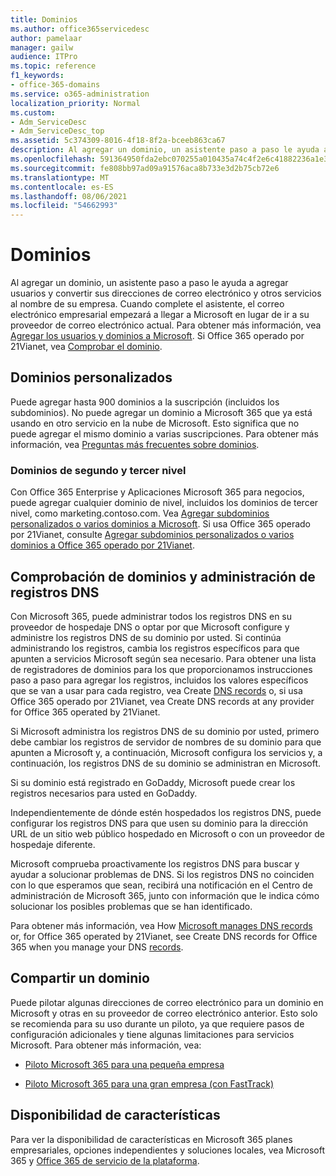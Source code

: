 ```yaml
---
title: Dominios
ms.author: office365servicedesc
author: pamelaar
manager: gailw
audience: ITPro
ms.topic: reference
f1_keywords:
- office-365-domains
ms.service: o365-administration
localization_priority: Normal
ms.custom:
- Adm_ServiceDesc
- Adm_ServiceDesc_top
ms.assetid: 5c374309-8016-4f18-8f2a-bceeb863ca67
description: Al agregar un dominio, un asistente paso a paso le ayuda a agregar usuarios y convertir sus direcciones de correo electrónico y otros servicios al nombre de su empresa. Cuando complete el asistente, el correo electrónico empresarial empezará a llegar a Microsoft en lugar de ir a su proveedor de correo electrónico actual. Para obtener más información, consulta Agregar usuarios y dominios a Microsoft. Si Office 365 operado por 21Vianet, vea Comprobar el dominio.
ms.openlocfilehash: 591364950fda2ebc070255a010435a74c4f2e6c41882236a1e35b987ba54c605
ms.sourcegitcommit: fe808bb97ad09a91576aca8b733e3d2b75cb72e6
ms.translationtype: MT
ms.contentlocale: es-ES
ms.lasthandoff: 08/06/2021
ms.locfileid: "54662993"
---
```

# <a name="domains"></a>Dominios

Al agregar un dominio, un asistente paso a paso le ayuda a agregar usuarios y convertir sus direcciones de correo electrónico y otros servicios al nombre de su empresa. Cuando complete el asistente, el correo electrónico empresarial empezará a llegar a Microsoft en lugar de ir a su proveedor de correo electrónico actual. Para obtener más información, vea [Agregar los usuarios y dominios a Microsoft](https://support.office.com/article/6383f56d-3d09-4dcb-9b41-b5f5a5efd611). Si Office 365 operado por 21Vianet, vea [Comprobar el dominio](/office365/admin/setup/add-domain).
  
## <a name="custom-domains"></a>Dominios personalizados

Puede agregar hasta 900 dominios a la suscripción (incluidos los subdominios). No puede agregar un dominio a Microsoft 365 que ya está usando en otro servicio en la nube de Microsoft. Esto significa que no puede agregar el mismo dominio a varias suscripciones. Para obtener más información, vea [Preguntas más frecuentes sobre dominios](https://support.office.com/article/Domains-FAQ-1272bad0-4bd4-4796-8005-67d6fb3afc5a).
  
### <a name="second-and-third-level-domains"></a>Dominios de segundo y tercer nivel

Con Office 365 Enterprise y Aplicaciones Microsoft 365 para negocios, puede agregar cualquier dominio de nivel, incluidos los dominios de tercer nivel, como marketing.contoso.com. Vea [Agregar subdominios personalizados o varios dominios a Microsoft](/office365/admin/setup/domains-faq). Si usa Office 365 operado por 21Vianet, consulte [Agregar subdominios personalizados o varios dominios a Office 365 operado por 21Vianet](/office365/admin/setup/domains-faq).
  
## <a name="domain-verification-and-managing-dns-records"></a>Comprobación de dominios y administración de registros DNS

Con Microsoft 365, puede administrar todos los registros DNS en su proveedor de hospedaje DNS o optar por que Microsoft configure y administre los registros DNS de su dominio por usted. Si continúa administrando los registros, cambia los registros específicos para que apunten a servicios Microsoft según sea necesario. Para obtener una lista de registradores de dominios para los que proporcionamos instrucciones paso a paso para agregar los registros, incluidos los valores específicos que se van a usar para cada registro, vea Create [DNS records](/office365/admin/get-help-with-domains/create-dns-records-at-any-dns-hosting-provider) o, si usa Office 365 operado por 21Vianet, vea Create DNS records at any provider for Office 365 operated by 21Vianet. 
  
Si Microsoft administra los registros DNS de su dominio por usted, primero debe cambiar los registros de servidor de nombres de su dominio para que apunten a Microsoft y, a continuación, Microsoft configura los servicios y, a continuación, los registros DNS de su dominio se administran en Microsoft.
  
Si su dominio está registrado en GoDaddy, Microsoft puede crear los registros necesarios para usted en GoDaddy. 
  
Independientemente de dónde estén hospedados los registros DNS, puede configurar los registros DNS para que usen su dominio para la dirección URL de un sitio web público hospedado en Microsoft o con un proveedor de hospedaje diferente. 
  
Microsoft comprueba proactivamente los registros DNS para buscar y ayudar a solucionar problemas de DNS. Si los registros DNS no coinciden con lo que esperamos que sean, recibirá una notificación en el Centro de administración de Microsoft 365, junto con información que le indica cómo solucionar los posibles problemas que se han identificado.
  
Para obtener más información, vea How [Microsoft manages DNS records](/office365/admin/setup/domains-faq) or, for Office 365 operated by 21Vianet, see Create DNS records for Office 365 when you manage your DNS [records](/office365/admin/services-in-china/create-dns-records-when-you-manage-your-dns-records).
  
## <a name="sharing-a-domain"></a>Compartir un dominio

Puede pilotar algunas direcciones de correo electrónico para un dominio en Microsoft y otras en su proveedor de correo electrónico anterior. Esto solo se recomienda para su uso durante un piloto, ya que requiere pasos de configuración adicionales y tiene algunas limitaciones para servicios Microsoft. Para obtener más información, vea:
  
- [Piloto Microsoft 365 para una pequeña empresa](https://support.office.com/article/39cee536-6a03-40cf-b9c1-f301bb6001d7)
    
- [Piloto Microsoft 365 para una gran empresa (con FastTrack)](https://fasttrack.office.com/onboard)
    
## <a name="feature-availability"></a>Disponibilidad de características

Para ver la disponibilidad de características en Microsoft 365 planes empresariales, opciones independientes y soluciones locales, vea Microsoft 365 y [Office 365 de servicio de la plataforma](office-365-platform-service-description.md).
